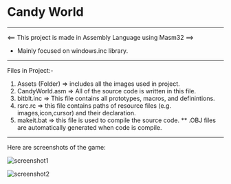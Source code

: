 # Candy World
------------------------------------------------------------------

<== This project is made in Assembly Language using Masm32 ==>
* Mainly focused on windows.inc library.

------------------------------------------------------------------

Files in Project:-

1. Assets (Folder) => includes all the images used in project.
2. CandyWorld.asm => All of the source code is written in this file.
3. bitblt.inc => This file contains all prototypes, macros, and definintions.
4. rsrc.rc => this file contains paths of resource files (e.g. images,icon,cursor) and their declaration.
5. makeit.bat => this file is used to compile the source code.
** .OBJ files are automatically generated when code is compile.

---------------------------------------------------------------------------------------------------------
Here are screenshots of the game:

![screenshot1](https://user-images.githubusercontent.com/20368350/29095684-3f9d84f6-7cab-11e7-848e-06580f6ea15e.PNG)





![screenshot2](https://user-images.githubusercontent.com/20368350/29095685-3fe10988-7cab-11e7-9d91-c85ab88c177c.PNG)
